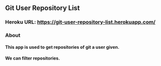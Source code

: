 ## Git User Repository List

### Heroku URL: https://git-user-repository-list.herokuapp.com/

### About

#### This app is used to get repositories of git a user given.

#### We can filter repositories.